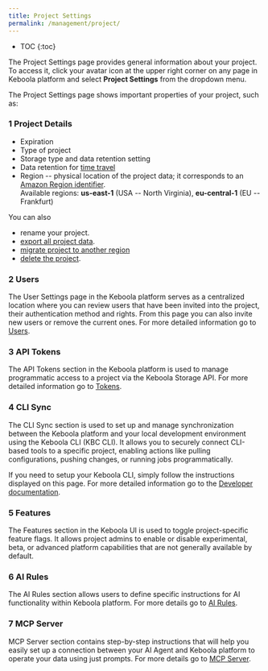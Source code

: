 ```yaml
---
title: Project Settings
permalink: /management/project/
---
```


* TOC
{:toc}

The Project Settings page provides general information about your project.
To access it, click your avatar icon at the upper right corner on any page in Keboola platform and select **Project Settings** from the dropdown menu.

The Project Settings page shows important properties of your project, such as:

### 1 Project Details
- Expiration
- Type of project
- Storage type and data retention setting
- Data retention for [time travel](/storage/tables/backups/)
- Region -- physical location of the project data; it corresponds to an
[Amazon Region identifier](https://docs.aws.amazon.com/AWSEC2/latest/UserGuide/using-regions-availability-zones.html#concepts-available-regions).
<br> Available regions: **us-east-1** (USA -- North Virginia), **eu-central-1** (EU -- Frankfurt)

You can also

- rename your project.
- [export all project data](/management/project/export/).
- [migrate project to another region](/management/project/migration/)
- [delete the project](/management/project/delete/).

### 2 Users
The User Settings page in the Keboola platform serves as a centralized location where you can review users that have been invited into the project, their authentication method and rights. From this page you can also invite new users or remove the current ones. For more detailed information go to [Users](/management/project/users).

### 3 API Tokens
The API Tokens section in the Keboola platform is used to manage programmatic access to a project via the Keboola Storage API. For more detailed information go to [Tokens](/management/project/tokens).

### 4 CLI Sync
The CLI Sync section is used to set up and manage synchronization between the Keboola platform and your local development environment using the Keboola CLI (KBC CLI). It allows you to securely connect CLI-based tools to a specific project, enabling actions like pulling configurations, pushing changes, or running jobs programmatically. 

If you need to setup your Keboola CLI, simply follow the instructions displayed on this page. For more detailed information go to the [Developer documentation](https://developers.keboola.com/cli/).

### 5 Features
The Features section in the Keboola UI is used to toggle project-specific feature flags. It allows project admins to enable or disable experimental, beta, or advanced platform capabilities that are not generally available by default. 

### 6 AI Rules
The AI Rules section allows users to define specific instructions for AI functionality within Keboola platform. For more details go to [AI Rules](/management/project/ai-rules).

### 7 MCP Server
MCP Server section contains step-by-step instructions that will help you easily set up a connection between your AI Agent and Keboola platform to operate your data using just prompts. For more details go to [MCP Server](/ai/mcp-server).
